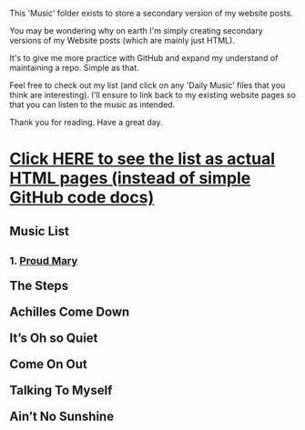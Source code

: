 This 'Music' folder exists to store a secondary version of my website posts.

You may be wondering why on earth I'm simply creating secondary versions of my Website posts (which are mainly just HTML).

It's to give me more practice with GitHub and expand my understand of maintaining a repo.
Simple as that.

Feel free to check out my list (and click on any 'Daily Music' files that you think are interesting).
I'll ensure to link back to my existing website pages so that you can listen to the music as intended.

Thank you for reading.
Have a great day.

<h1> <a href="https://bagrisham.github.io/Almanac/">Click HERE to see the list as actual HTML pages (instead of simple GitHub code docs)</a> </h1>

<h2> Music List <h2>

<p style="font-size:18px"> 1. <a href="https://music.youtube.com/watch?v=Gciy9oG5678">Proud Mary</a>
<p style="font-size:18px>  2.  <a href="02-The_Steps.html">The Steps</a>
<p style="font-size:18px>  3.  <a href="">Achilles Come Down</a>
<p style="font-size:18px>  4.  <a href="">It’s Oh so Quiet</a>
<p style="font-size:18px>  5.  <a href="">Come On Out</a>
<p style="font-size:18px>  6.  <a href="">Talking To Myself</a>
<p style="font-size:18px>  7.  <a href="">Ain’t No Sunshine</a>
